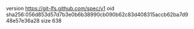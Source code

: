version https://git-lfs.github.com/spec/v1
oid sha256:056d853d57d7b3e0b6b38990cb090b62c83d408315accb62ba7d948e57e36a28
size 638
